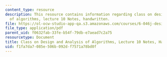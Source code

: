 ```yaml
---
content_type: resource
description: This resource contains information regarding class on design and analysis
  of algorithms, lecture 10 Notes, handwritten.
file: https://ol-ocw-studio-app-qa.s3.amazonaws.com/courses/6-046j-design-and-analysis-of-algorithms-spring-2015/f1fa7da7085e506b092df7571a78bd0f_MIT6_046JS15_writtenlec10.pdf
file_type: application/pdf
parent_uid: f0632fab-33fe-b54f-79db-e7aead7c2a75
resourcetype: Document
title: Class on Design and Analysis of Algorithms, Lecture 10 Notes, Handwritten
uid: f1fa7da7-085e-506b-092d-f7571a78bd0f
---
```

